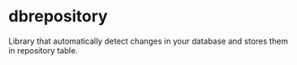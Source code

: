 # dbrepository
Library that automatically detect changes in your database and stores them in repository table.
